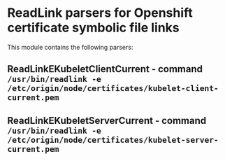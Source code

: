 ReadLink parsers for Openshift certificate symbolic file links
==============================================================

This module contains the following parsers:

ReadLinkEKubeletClientCurrent - command ``/usr/bin/readlink -e /etc/origin/node/certificates/kubelet-client-current.pem``
-------------------------------------------------------------------------------------------------------------------------
ReadLinkEKubeletServerCurrent - command ``/usr/bin/readlink -e /etc/origin/node/certificates/kubelet-server-current.pem``
-------------------------------------------------------------------------------------------------------------------------